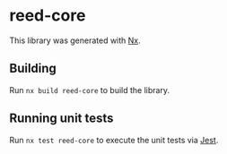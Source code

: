 # reed-core

This library was generated with [Nx](https://nx.dev).

## Building

Run `nx build reed-core` to build the library.

## Running unit tests

Run `nx test reed-core` to execute the unit tests via [Jest](https://jestjs.io).
